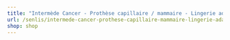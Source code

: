 ```yaml
---
title: "Intermède Cancer - Prothèse capillaire / mammaire - Lingerie adaptée - Bonnet & Turban"
url: /senlis/intermede-cancer-prothese-capillaire-mammaire-lingerie-adaptee-bonnet-et-turban/
shop: shop
---
```

